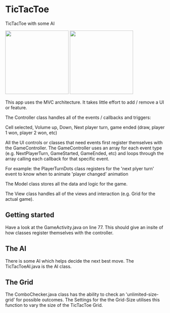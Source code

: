 # TicTacToe
TicTacToe with some AI

<img src="https://jamxgw.am.files.1drv.com/y4mF_dQhrNnVisf8GzBKSA7-AJDT_gFzqA04-RMqsr5oJ0t-djGqig4pmGK67SBPVJYvntqbYUUilX8bNVH413jBV1gVA1bgLKgkhnBXZ0SIYVPeFuHKgaGxy1GJHoKetJ95TtZje0wKiG8CZJhxVwKPVX-ZFoDShvTPU22-ynq2jciNEK6UiXH46UAwJWXfrlGy439PSkfXh6HMthKjny1HA?width=315&height=660&cropmode=none" width="200"> <img src="https://ytkqjg.am.files.1drv.com/y4mTcc_WmGtqY3BuOL_VlgpwyHIS-S6RKDEbVGjq9UovSFxjhbvip8qxGphxGlx6ERNUoLEaJUhT_AhXPU9Wpci8lQtxGV4WJoqEsYcERgz5qYAmloMxCrptvFnARSnBJLM87BIFXbHMkaBt-mWlj5JEClwvuEN_VkyuL4EH8SB3HPCsRoIZAjHiXxtRrOXfb8cEJH8DVFQzqVTiOx82pYajw?width=317&height=660&cropmode=none" width="200">




This app uses the MVC architecture. It takes little effort to add / remove a UI or feature.

The Controller class handles all of the events / callbacks and triggers:

  Cell selected,
  Volume up, Down,
  Next player turn,
  game ended (draw, player 1 won, player 2 won, etc)
  
All the UI controls or classes that need events first register themselves with the GameController. The GameController uses an array for each event type (e.g. NextPlayerTurn, GameStarted, GameEnded, etc) and loops through the array calling each callback for that specific event.

For example: the PlayerTurnDots class registers for the 'next plyer turn' event to know when to animate 'player changed' animation

The Model class stores all the data and logic for the game.

The View class handles all of the views and interaction (e.g. Grid for the actual game).

## Getting started

Have a look at the GameActivity.java on line 77. This should give an insite of how classes register themselves with the controller.

## The AI

There is some AI which helps decide the next best move. The TicTacToeAI.java is the AI class.

## The Grid

The ComboChecker.java class has the ability to check an 'unlimited-size-grid' for possible outcomes. The Settings for the the Grid-Size utilises this function to vary the size of the TicTacToe Grid.
